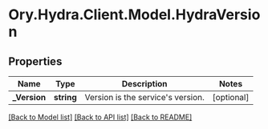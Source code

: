 # Ory.Hydra.Client.Model.HydraVersion

## Properties

Name | Type | Description | Notes
------------ | ------------- | ------------- | -------------
**_Version** | **string** | Version is the service&#39;s version. | [optional] 

[[Back to Model list]](../README.md#documentation-for-models) [[Back to API list]](../README.md#documentation-for-api-endpoints) [[Back to README]](../README.md)

